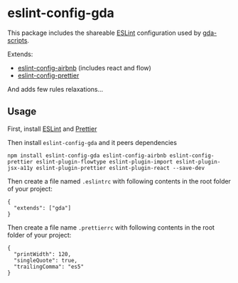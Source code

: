 # eslint-config-gda

This package includes the shareable [ESLint](https://eslint.org/) configuration used by [gda-scripts](https://github.com/gillesdandrea/gda-scripts).

Extends:

- [eslint-config-airbnb](https://github.com/airbnb/javascript/tree/master/packages/eslint-config-airbnb) (includes react and flow)
- [eslint-config-prettier](https://github.com/prettier/eslint-config-prettier)

And adds few rules relaxations...

## Usage

First, install [ESLint](https://eslint.org/docs/user-guide/getting-started) and [Prettier](https://prettier.io/docs/en/install.html)

Then install `eslint-config-gda` and it peers dependencies

```
npm install eslint-config-gda eslint-config-airbnb eslint-config-prettier eslint-plugin-flowtype eslint-plugin-import eslint-plugin-jsx-a11y eslint-plugin-prettier eslint-plugin-react --save-dev
```

Then create a file named `.eslintrc` with following contents in the root folder of your project:

```
{
  "extends": ["gda"]
}
```

Then create a file name `.prettierrc` with following contents in the root folder of your project:

```
{
  "printWidth": 120,
  "singleQuote": true,
  "trailingComma": "es5"
}
```
